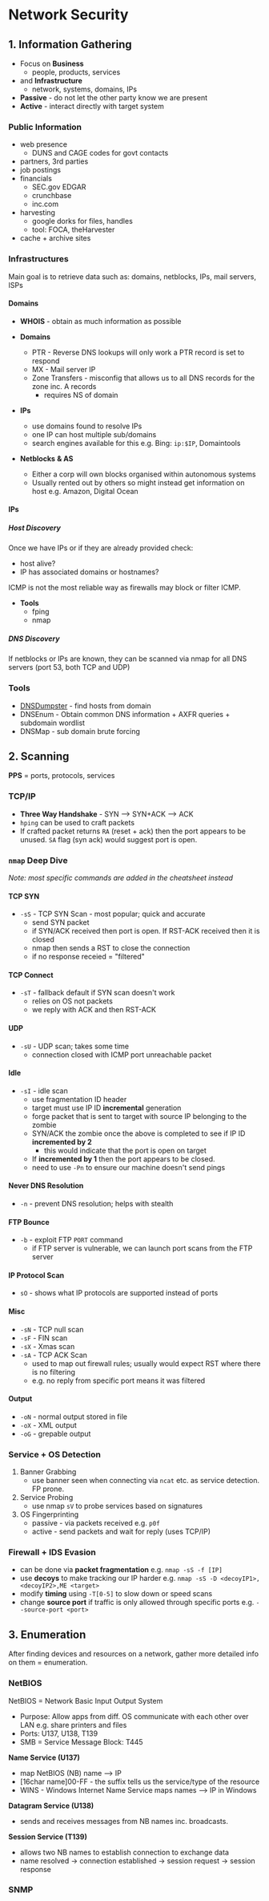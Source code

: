 # Network Security

## 1. Information Gathering

* Focus on **Business** 
  * people, products, services
* and **Infrastructure**
  * network, systems, domains, IPs
* **Passive** - do not let the other party know we are present
* **Active** - interact directly with target system

### Public Information
* web presence
  * DUNS and CAGE codes for govt contacts
* partners, 3rd parties
* job postings
* financials
  * SEC.gov EDGAR
  * crunchbase
  * inc.com
* harvesting
  * google dorks for files, handles
  * tool: FOCA, theHarvester
* cache + archive sites

### Infrastructures

Main goal is to retrieve data such as: domains, netblocks, IPs, mail servers, ISPs

#### Domains

* **WHOIS** - obtain as much information as possible
* **Domains**
  * PTR - Reverse DNS lookups will only work a PTR record is set to respond
  * MX - Mail server IP
  * Zone Transfers - misconfig that allows us to all DNS records for the zone inc. A records
    * requires NS of domain

* **IPs**
  * use domains found to resolve IPs
  * one IP can host multiple sub/domains
  * search engines available for this e.g. Bing: `ip:$IP`, Domaintools

* **Netblocks** **& AS**
  * Either a corp will own blocks organised within autonomous systems
  * Usually rented out by others so might instead get information on host e.g. Amazon, Digital Ocean

#### IPs

##### Host Discovery
Once we have IPs or if they are already provided check:

* host alive?
* IP has associated domains or hostnames?

ICMP is not the most reliable way as firewalls may block or filter ICMP.

* **Tools**
  * fping
  * nmap

##### DNS Discovery

If netblocks or IPs are known, they can be scanned via nmap for all DNS servers (port 53, both TCP and UDP)

### Tools

* [DNSDumpster](https://dnsdumpster.com/) - find hosts from domain
* DNSEnum - Obtain common DNS information + AXFR queries + subdomain wordlist
* DNSMap - sub domain brute forcing

## 2. Scanning

**PPS** = ports, protocols, services

### TCP/IP

* **Three Way Handshake** - SYN --> SYN+ACK --> ACK
* `hping` can be used to craft packets
* If crafted packet returns `RA` (reset + ack) then the port appears to be unused. `SA` flag (syn ack)  would suggest port is open. 

### `nmap` Deep Dive

_Note: most specific commands are added in the cheatsheet instead_

<!-- tabs:start -->
#### **TCP SYN**
* `-sS` - TCP SYN Scan - most popular; quick and accurate
  * send SYN packet
  * if SYN/ACK received then port is open. If RST-ACK received then it is closed
  * nmap then sends a RST to close the connection
  * if no response receied = "filtered"
#### **TCP Connect**
* `-sT` - fallback default if SYN scan doesn't work
  * relies on OS not packets
  * we reply with ACK and then RST-ACK

#### **UDP**
* `-sU` - UDP scan; takes some time
  * connection closed with ICMP port unreachable packet

#### **Idle**
* `-sI` - idle scan
  * use fragmentation ID header
  * target must use IP ID **incremental** generation
  * forge packet that is sent to target with source IP belonging to the zombie
  * SYN/ACK the zombie once the above is completed to see if IP ID **incremented by 2**
    * this would indicate that the port is open on target
  * If **incremented by 1** then the port appears to be closed.
  * need to use `-Pn` to ensure our machine doesn't send pings 

#### **Never DNS Resolution**
* `-n` - prevent DNS resolution; helps with stealth

#### **FTP Bounce**
* `-b` - exploit FTP `PORT` command
  * if FTP server is vulnerable, we can launch port scans from the FTP server

#### **IP Protocol Scan**
* `sO` - shows what IP protocols are supported instead of ports

#### **Misc**
* `-sN` - TCP null scan
* `-sF` - FIN scan
* `-sX` - Xmas scan
* `-sA` - TCP ACK Scan
  * used to map out firewall rules; usually would expect RST where there is no filtering
  * e.g. no reply from specific port means it was filtered

#### **Output**
* `-oN` - normal output stored in file
* `-oX` - XML output
* `-oG` - grepable output
<!-- tabs:end -->

### Service + OS Detection

1. Banner Grabbing
   * use banner seen when connecting via `ncat` etc. as service detection. FP prone.
2. Service Probing
   * use nmap `sV` to probe services based on signatures
3. OS Fingerprinting
   * passive - via packets received e.g. `p0f`
   * active - send packets and wait for reply (uses TCP/IP)

### Firewall + IDS Evasion

* can be done via **packet fragmentation** e.g. `nmap -sS -f [IP]`
* use **decoys** to make tracking our IP harder e.g. `nmap -sS -D <decoyIP1>,<decoyIP2>,ME <target>`
* modify **timing** using `-T[0-5]` to slow down or speed scans
* change **source port** if traffic is only allowed through specific ports e.g. `--source-port <port>`

## 3. Enumeration

After finding devices and resources on a network, gather more detailed info on them = enumeration.

### NetBIOS

NetBIOS = Network Basic Input Output System

* Purpose: Allow apps from diff. OS communicate with each other over LAN e.g. share printers and files
* Ports: U137, U138, T139
* SMB = Service Message Block: T445

**Name Service (U137)**
  
  * map NetBIOS (NB) name --> IP
  * [16char name]00-FF - the suffix tells us the service/type of the resource
  * WINS - Windows Internet Name Service maps names --> IP in Windows

**Datagram Service (U138)**

  * sends and receives messages from NB names inc. broadcasts. 

**Session Service (T139)**

  * allows two NB names to establish connection to exchange data
  * name resolved -> connection established -> session request -> session response

### SNMP

